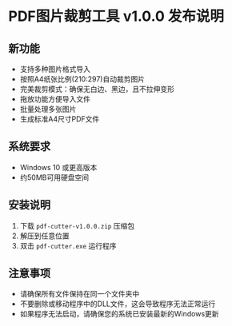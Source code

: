# PDF图片裁剪工具 v1.0.0 发布说明

## 新功能
- 支持多种图片格式导入
- 按照A4纸张比例(210:297)自动裁剪图片
- 完美裁剪模式：确保无白边、黑边，且不拉伸变形
- 拖放功能方便导入文件
- 批量处理多张图片
- 生成标准A4尺寸PDF文件

## 系统要求
- Windows 10 或更高版本
- 约50MB可用硬盘空间

## 安装说明
1. 下载 `pdf-cutter-v1.0.0.zip` 压缩包
2. 解压到任意位置
3. 双击 `pdf-cutter.exe` 运行程序

## 注意事项
- 请确保所有文件保持在同一个文件夹中
- 不要删除或移动程序中的DLL文件，这会导致程序无法正常运行
- 如果程序无法启动，请确保您的系统已安装最新的Windows更新